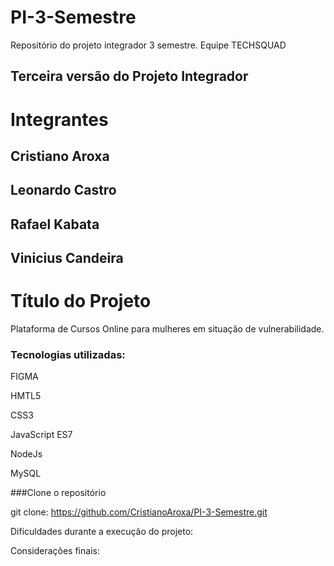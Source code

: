 # PI-3-Semestre
Repositório do projeto integrador 3 semestre. Equipe TECHSQUAD

## Terceira versão do Projeto Integrador

# Integrantes

## Cristiano Aroxa
## Leonardo Castro
## Rafael Kabata
## Vinicius Candeira


# Título do Projeto 
Plataforma de Cursos Online para mulheres em situação de vulnerabilidade.

### Tecnologias utilizadas:

FIGMA

HMTL5

CSS3

JavaScript ES7

NodeJs

MySQL

###Clone o repositório

git clone: https://github.com/CristianoAroxa/PI-3-Semestre.git

Dificuldades durante a execução do projeto:



Considerações finais:

